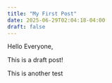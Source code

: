 ```yaml
---
title: "My First Post"
date: 2025-06-29T02:04:18-04:00
draft: false
---
```


Hello Everyone,

This is a draft post!

This is another test
